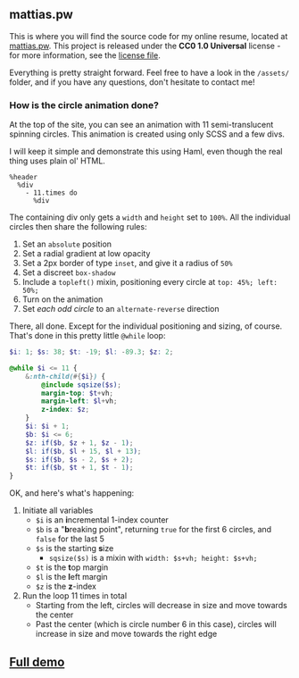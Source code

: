 ## mattias.pw
This is where you will find the source code for my online resume, located at [mattias.pw](http://www.mattias.pw). This project is released under the **CC0 1.0 Universal** license - for more information, see the [license file](https://github.com/pestbarn/pestbarn.github.io/blob/master/LICENSE).

Everything is pretty straight forward. Feel free to have a look in the `/assets/` folder, and if you have any questions, don't hesitate to contact me!

### How is the circle animation done?
At the top of the site, you can see an animation with 11 semi-translucent spinning circles. This animation is created using only SCSS and a few divs.

I will keep it simple and demonstrate this using Haml, even though the real thing uses plain ol' HTML.
```Haml
%header
  %div
    - 11.times do
      %div
```

The containing div only gets a `width` and `height` set to `100%`. All the individual circles then share the following rules:

1. Set an `absolute` position
2. Set a radial gradient at low opacity
3. Set a 2px border of type `inset`, and give it a radius of `50%`
4. Set a discreet `box-shadow`
5. Include a `topleft()` mixin, positioning every circle at `top: 45%; left: 50%;`
6. Turn on the animation
7. Set *each odd circle* to an `alternate-reverse` direction

There, all done. Except for the individual positioning and sizing, of course. That's done in this pretty little `@while` loop:
```SCSS
$i: 1; $s: 38; $t: -19; $l: -89.3; $z: 2;

@while $i <= 11 {
    &:nth-child(#{$i}) {
        @include sqsize($s);
        margin-top: $t+vh;
        margin-left: $l+vh;
        z-index: $z;
    }
    $i: $i + 1;
    $b: $i <= 6;
    $z: if($b, $z + 1, $z - 1);
    $l: if($b, $l + 15, $l + 13);
    $s: if($b, $s - 2, $s + 2);
    $t: if($b, $t + 1, $t - 1);
}
```

OK, and here's what's happening:
1. Initiate all variables
   * `$i` is an **i**ncremental 1-index counter
   * `$b` is a "**b**reaking point", returning `true` for the first 6 circles, and `false` for the last 5
   * `$s` is the starting **s**ize
     * `sqsize($s)` is a mixin with `width: $s+vh; height: $s+vh;`
   * `$t` is the **t**op margin
   * `$l` is the **l**eft margin
   * `$z` is the **z**-index
2. Run the loop 11 times in total
   * Starting from the left, circles will decrease in size and move towards the center
   * Past the center (which is circle number 6 in this case), circles will increase in size and move towards the right edge

## [Full demo](http://codepen.io/pestbarn/pen/myqvEq?editors=1100)
